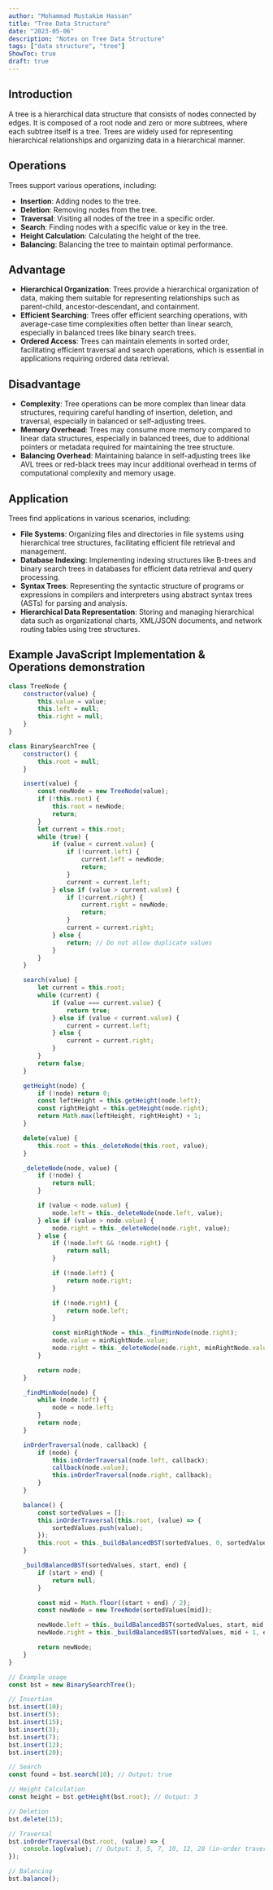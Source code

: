 ```yaml
---
author: "Mohammad Mustakim Hassan"
title: "Tree Data Structure"
date: "2023-05-06"
description: "Notes on Tree Data Structure"
tags: ["data structure", "tree"]
ShowToc: true
draft: true
---
```


## Introduction
A tree is a hierarchical data structure that consists of nodes connected by edges. It is composed of a root node and zero or more subtrees, where each subtree itself is a tree. Trees are widely used for representing hierarchical relationships and organizing data in a hierarchical manner.

## Operations
Trees support various operations, including:
- **Insertion**: Adding nodes to the tree.
- **Deletion**: Removing nodes from the tree.
- **Traversal**: Visiting all nodes of the tree in a specific order.
- **Search**: Finding nodes with a specific value or key in the tree.
- **Height Calculation**: Calculating the height of the tree.
- **Balancing**: Balancing the tree to maintain optimal performance.

## Advantage
- **Hierarchical Organization**: Trees provide a hierarchical organization of data, making them suitable for representing relationships such as parent-child, ancestor-descendant, and containment.
- **Efficient Searching**: Trees offer efficient searching operations, with average-case time complexities often better than linear search, especially in balanced trees like binary search trees.
- **Ordered Access**: Trees can maintain elements in sorted order, facilitating efficient traversal and search operations, which is essential in applications requiring ordered data retrieval.

## Disadvantage
- **Complexity**: Tree operations can be more complex than linear data structures, requiring careful handling of insertion, deletion, and traversal, especially in balanced or self-adjusting trees.
- **Memory Overhead**: Trees may consume more memory compared to linear data structures, especially in balanced trees, due to additional pointers or metadata required for maintaining the tree structure.
- **Balancing Overhead**: Maintaining balance in self-adjusting trees like AVL trees or red-black trees may incur additional overhead in terms of computational complexity and memory usage.

## Application
Trees find applications in various scenarios, including:
- **File Systems**: Organizing files and directories in file systems using hierarchical tree structures, facilitating efficient file retrieval and management.
- **Database Indexing**: Implementing indexing structures like B-trees and binary search trees in databases for efficient data retrieval and query processing.
- **Syntax Trees**: Representing the syntactic structure of programs or expressions in compilers and interpreters using abstract syntax trees (ASTs) for parsing and analysis.
- **Hierarchical Data Representation**: Storing and managing hierarchical data such as organizational charts, XML/JSON documents, and network routing tables using tree structures.

## Example JavaScript Implementation & Operations demonstration
```javascript
class TreeNode {
    constructor(value) {
        this.value = value;
        this.left = null;
        this.right = null;
    }
}

class BinarySearchTree {
    constructor() {
        this.root = null;
    }

    insert(value) {
        const newNode = new TreeNode(value);
        if (!this.root) {
            this.root = newNode;
            return;
        }
        let current = this.root;
        while (true) {
            if (value < current.value) {
                if (!current.left) {
                    current.left = newNode;
                    return;
                }
                current = current.left;
            } else if (value > current.value) {
                if (!current.right) {
                    current.right = newNode;
                    return;
                }
                current = current.right;
            } else {
                return; // Do not allow duplicate values
            }
        }
    }

    search(value) {
        let current = this.root;
        while (current) {
            if (value === current.value) {
                return true;
            } else if (value < current.value) {
                current = current.left;
            } else {
                current = current.right;
            }
        }
        return false;
    }

    getHeight(node) {
        if (!node) return 0;
        const leftHeight = this.getHeight(node.left);
        const rightHeight = this.getHeight(node.right);
        return Math.max(leftHeight, rightHeight) + 1;
    }

    delete(value) {
        this.root = this._deleteNode(this.root, value);
    }

    _deleteNode(node, value) {
        if (!node) {
            return null;
        }

        if (value < node.value) {
            node.left = this._deleteNode(node.left, value);
        } else if (value > node.value) {
            node.right = this._deleteNode(node.right, value);
        } else {
            if (!node.left && !node.right) {
                return null;
            }

            if (!node.left) {
                return node.right;
            }

            if (!node.right) {
                return node.left;
            }

            const minRightNode = this._findMinNode(node.right);
            node.value = minRightNode.value;
            node.right = this._deleteNode(node.right, minRightNode.value);
        }

        return node;
    }

    _findMinNode(node) {
        while (node.left) {
            node = node.left;
        }
        return node;
    }

    inOrderTraversal(node, callback) {
        if (node) {
            this.inOrderTraversal(node.left, callback);
            callback(node.value);
            this.inOrderTraversal(node.right, callback);
        }
    }

    balance() {
        const sortedValues = [];
        this.inOrderTraversal(this.root, (value) => {
            sortedValues.push(value);
        });
        this.root = this._buildBalancedBST(sortedValues, 0, sortedValues.length - 1);
    }

    _buildBalancedBST(sortedValues, start, end) {
        if (start > end) {
            return null;
        }

        const mid = Math.floor((start + end) / 2);
        const newNode = new TreeNode(sortedValues[mid]);

        newNode.left = this._buildBalancedBST(sortedValues, start, mid - 1);
        newNode.right = this._buildBalancedBST(sortedValues, mid + 1, end);

        return newNode;
    }
}

// Example usage
const bst = new BinarySearchTree();

// Insertion
bst.insert(10);
bst.insert(5);
bst.insert(15);
bst.insert(3);
bst.insert(7);
bst.insert(12);
bst.insert(20);

// Search
const found = bst.search(10); // Output: true

// Height Calculation
const height = bst.getHeight(bst.root); // Output: 3

// Deletion
bst.delete(15);

// Traversal
bst.inOrderTraversal(bst.root, (value) => {
    console.log(value); // Output: 3, 5, 7, 10, 12, 20 (in-order traversal)
});

// Balancing
bst.balance();
```
